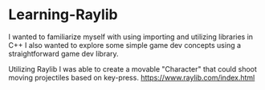 # Learning-Raylib

I wanted to familiarize myself with using importing and utilizing libraries in C++
I also wanted to explore some simple game dev concepts using a straightforward game dev library.

Utilizing Raylib I was able to create a movable "Character" that could shoot moving projectiles based on key-press.
https://www.raylib.com/index.html

